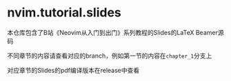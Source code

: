 # nvim.tutorial.slides

本仓库包含了B站《Neovim从入门到出门》系列教程的Slides的LaTeX Beamer源码

不同章节的内容请查看对应的branch，例如第一节的内容在`chapter_1`分支上

对应章节的Slides的pdf编译版本在release中查看
